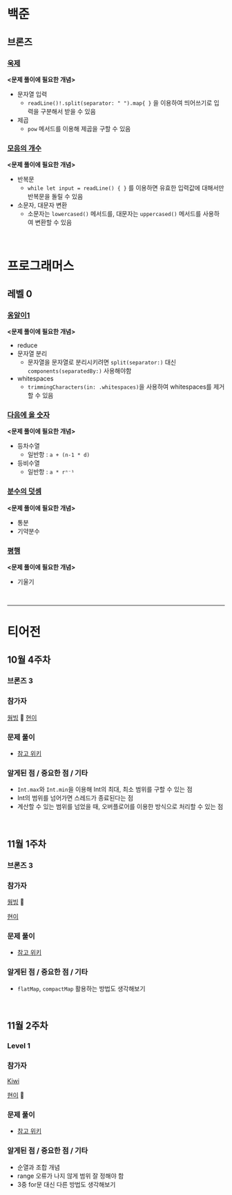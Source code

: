 # 백준

## 브론즈

### [욱제](https://github.com/seohyeon2/algorithm-study-in-swift/commit/0d2efa192f361de7522847a49970e387e44487b0)
**<문제 풀이에 필요한 개념>**
- 문자열 입력
    - `readLine()!.split(separator: " ").map{ }` 을 이용하여 띄어쓰기로 입력을 구분해서 받을 수 있음
- 제곱
    - `pow` 메서드를 이용해 제곱을 구할 수 있음 

### [모음의 개수](https://github.com/seohyeon2/algorithm-study-in-swift/commit/6c8dd6906378d51cbc0f87b294df8a65eb818f73)
**<문제 풀이에 필요한 개념>**
- 반복문
    - `while let input = readLine() { }` 를 이용하면 유효한 입력값에 대해서만 반복문을 돌릴 수 있음
- 소문자, 대문자 변환
    - 소문자는 `lowercased()` 메서드를, 대문자는 `uppercased()` 메서드를 사용하여 변환할 수 있음

<br>

# 프로그래머스

## 레벨 0

### [옹알이1](https://github.com/seohyeon2/algorithm-study-in-swift/commit/570adcc4a83a82edf019af4a55c53570c5d9fdac)
**<문제 풀이에 필요한 개념>**
- reduce
- 문자열 분리
    - 문자열을 문자열로 분리시키려면 `split(separator:)` 대신 `components(separatedBy:)` 사용해야함
- whitespaces
    - `trimmingCharacters(in: .whitespaces)`을 사용하여 whitespaces를 제거할 수 있음

### [다음에 올 숫자](https://github.com/seohyeon2/algorithm-study-in-swift/commit/f28d123dbea0ece3adba19311b71a60d9a7f5239)
**<문제 풀이에 필요한 개념>**
- 등차수열
    - 일반항 : `a + (n-1 * d)`
- 등비수열
    - 일반항 : `a * rⁿ⁻¹`

### [분수의 덧셈](https://school.programmers.co.kr/learn/courses/30/lessons/120808)
**<문제 풀이에 필요한 개념>**
- 통분
- 기약분수

### [평행](https://school.programmers.co.kr/learn/courses/30/lessons/120875)
**<문제 풀이에 필요한 개념>**
- 기울기

<br>

---

# 티어전

## 10월 4주차
### 브론즈 3
### 참가자
[웡빙](https://github.com/wongbingg) 🏅
[현이](https://github.com/seohyeon2)

### 문제 풀이
- [참고 위키](https://github.com/seohyeon2/algorithm-study-in-swift/wiki/10%EC%9B%94-4%EC%A3%BC%EC%B0%A8)

### 알게된 점 / 중요한 점 / 기타
- `Int.max`와 `Int.min`을 이용해 Int의 최대, 최소 범위를 구할 수 있는 점
- Int의 범위를 넘어가면 스레드가 종료된다는 점
- 계산할 수 있는 범위를 넘었을 때, 오버플로어를 이용한 방식으로 처리할 수 있는 점 


<br>

## 11월 1주차
### 브론즈 3
### 참가자
[웡빙](https://github.com/wongbingg) 🏅

[현이](https://github.com/seohyeon2)

### 문제 풀이
- [참고 위키](https://github.com/seohyeon2/algorithm-study-in-swift/wiki/11%EC%9B%94-1%EC%A3%BC%EC%B0%A8)

### 알게된 점 / 중요한 점 / 기타
- `flatMap`, `compactMap` 활용하는 방법도 생각해보기

<br>

## 11월 2주차
### Level 1
### 참가자
[Kiwi](https://github.com/kiwi1023) 

[현이](https://github.com/seohyeon2) 🏅


### 문제 풀이
- [참고 위키](https://github.com/seohyeon2/algorithm-study-in-swift/wiki/11%EC%9B%94-2%EC%A3%BC%EC%B0%A8)

### 알게된 점 / 중요한 점 / 기타
- 순열과 조합 개념
- range 오류가 나지 않게 범위 잘 정해야 함
- 3중 for문 대신 다른 방법도 생각해보기
